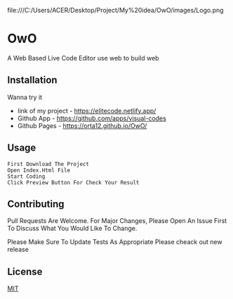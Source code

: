 
file:///C:/Users/ACER/Desktop/Project/My%20idea/OwO/images/Logo.png
# OwO


A Web Based Live Code Editor use web to build web


## Installation

Wanna try it

- link of my project - https://elitecode.netlify.app/
- Github App - https://github.com/apps/visual-codes
- Github Pages - https://orta12.github.io/OwO/


## Usage


``` 
First Download The Project
Open Index.Html File
Start Coding 
Click Preview Button For Check Your Result  
```


## Contributing


Pull Requests Are Welcome. For Major Changes, Please Open An Issue First To Discuss What You Would Like To Change.
            


Please Make Sure To Update Tests As Appropriate
Please cheack out new release


## License


[MIT](Https://Choosealicense.Com/Licenses/Mit/)
